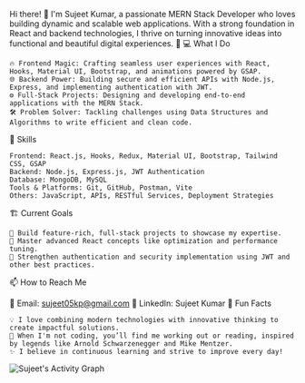 


Hi there! 👋 I'm Sujeet Kumar, a passionate MERN Stack Developer who loves building dynamic and scalable web applications. With a strong foundation in React and backend technologies, I thrive on turning innovative ideas into functional and beautiful digital experiences. 🌟
💻 What I Do

    🔥 Frontend Magic: Crafting seamless user experiences with React, Hooks, Material UI, Bootstrap, and animations powered by GSAP.
    🌐 Backend Power: Building secure and efficient APIs with Node.js, Express, and implementing authentication with JWT.
    ⚙️ Full-Stack Projects: Designing and developing end-to-end applications with the MERN Stack.
    🛠️ Problem Solver: Tackling challenges using Data Structures and Algorithms to write efficient and clean code.

🌟 Skills

    Frontend: React.js, Hooks, Redux, Material UI, Bootstrap, Tailwind CSS, GSAP
    Backend: Node.js, Express.js, JWT Authentication
    Database: MongoDB, MySQL
    Tools & Platforms: Git, GitHub, Postman, Vite
    Others: JavaScript, APIs, RESTful Services, Deployment Strategies

🏗️ Current Goals

    🚀 Build feature-rich, full-stack projects to showcase my expertise.
    🎯 Master advanced React concepts like optimization and performance tuning.
    🔐 Strengthen authentication and security implementation using JWT and other best practices.

📫 How to Reach Me

📧 Email: sujeet05kp@gmail.com
💼 LinkedIn: Sujeet Kumar
🌟 Fun Facts

    💡 I love combining modern technologies with innovative thinking to create impactful solutions.
    💪 When I'm not coding, you’ll find me working out or reading, inspired by legends like Arnold Schwarzenegger and Mike Mentzer.
    ✨ I believe in continuous learning and strive to improve every day!


![Sujeet's Activity Graph](https://github-readme-activity-graph.vercel.app/graph?username=sujeet05kp&theme=react-dark)


